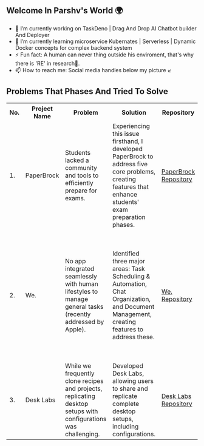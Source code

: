 <h2>Welcome In Parshv's World 🌍</h2>
<ul>
  <li>🔭 I’m currently working on TaskDeno | Drag And Drop AI Chatbot builder And Deployer</li>
  <li>🌱 I’m currently learning microservice Kubernates | Serverless | Dynamic Docker concepts for complex backend system</li>
  <li>⚡ Fun fact: A human can never thing outside his enviroment, that's why there is 'RE' in research🥸. </li>
  <li>📫 How to reach me: Social media handles below my picture ↙️</li>
</ul>

<h2>Problems That Phases And Tried To Solve</h2>
<table>
  <tr>
    <th>No.</th>
    <th>Project Name</th>
    <th>Problem</th>
    <th>Solution</th>
    <th>Repository</th>
    <th>Feature 1</th>
    <th>Feature 2</th>
    <th>Feature 3</th>
  </tr>
  <tr>
    <td>1.</td>
    <td>PaperBrock</td>
    <td>Students lacked a community and tools to efficiently prepare for exams.</td>
    <td>Experiencing this issue firsthand, I developed PaperBrock to address five core problems, creating features that enhance students' exam preparation phases.</td>
    <td><a href="https://github.com/parshvJS/paperbrock" target="_blank">PaperBrock Repository</a></td>
    <td><b>Exam Analyzer</b>: Provides a baseline for exam preparation by analyzing syllabi and past exam papers, offering deep insights and focus areas.</td>
    <td><b>Practice Papers</b>: Centralizes exam paper creation, allowing students to practice in a simulated exam environment.</td>
    <td><b>Exam Space</b>: Auto-configures an exam space for signed-in students, grouping them with peers sharing similar interests.</td>
  </tr>
  <tr>
    <td>2.</td>
    <td>We.</td>
    <td>No app integrated seamlessly with human lifestyles to manage general tasks (recently addressed by Apple).</td>
    <td>Identified three major areas: Task Scheduling & Automation, Chat Organization, and Document Management, creating features to address these.</td>
    <td><a href="https://github.com/parshvJS/we." target="_blank">We. Repository</a></td>
    <td><b>Task Management & Automation</b>: Users can join specific organizations (students to colleges, employees to companies) and leverage AI to optimize daily schedules, boosting productivity.</td>
    <td><b>Chat & Document Organization</b>: Automatically generates documentation based on users' task schedules, facilitating organized communication and document management.</td>
    <td>Future Flim Coming soon</td>
  </tr>
  <tr>
    <td>3.</td>
    <td>Desk Labs</td>
    <td>While we frequently clone recipes and projects, replicating desktop setups with configurations was challenging.</td>
    <td>Developed Desk Labs, allowing users to share and replicate complete desktop setups, including configurations.</td>
    <td><a href="https://github.com/parshvJS/Desk-Labs" target="_blank">Desk Labs Repository</a></td>
    <td><b>Social Media Integration</b>: Users can post, repost, like, and comment on setups.</td>
    <td><b>Config Space</b>: Creators can list all items used in their setups, enabling others to clone and repost the configurations.</td>
    <td>Future Flim Coming soon</td>
  </tr>
</table>

